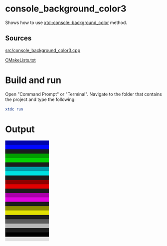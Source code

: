 # console_background_color3

Shows how to use [xtd::console::background_color](https://codedocs.xyz/gammasoft71/xtd/classxtd_1_1background__color.html) method.

## Sources

[src/console_background_color3.cpp](src/console_background_color3.cpp)

[CMakeLists.txt](CMakeLists.txt)

# Build and run

Open "Command Prompt" or "Terminal". Navigate to the folder that contains the project and type the following:

```cmake
xtdc run
```

# Output

![Screenshot](../../../../docs/pictures/examples/console_background_color.png)
